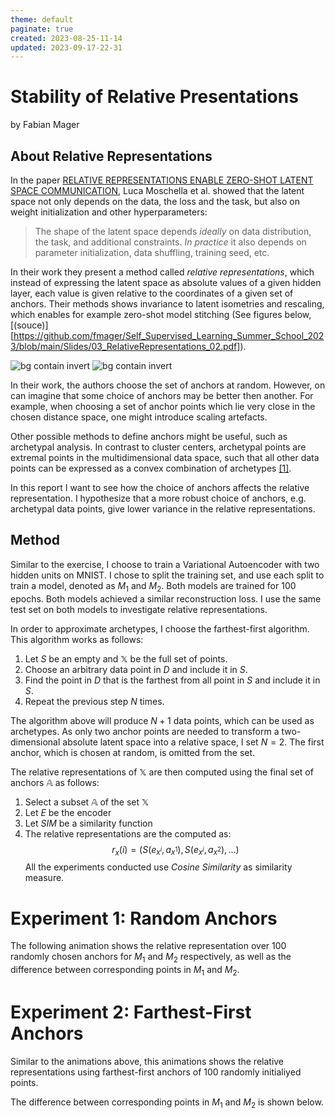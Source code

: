 ```yaml
---
theme: default
paginate: true
created: 2023-08-25-11-14
updated: 2023-09-17-22-31
---
```


# Stability of Relative Presentations
by Fabian Mager

## About Relative Representations

In the paper [RELATIVE REPRESENTATIONS ENABLE ZERO-SHOT LATENT SPACE COMMUNICATION](https://arxiv.org/pdf/2209.15430.pdf), Luca Moschella et al. showed that the latent space not only depends on the data, the loss and the task, but also on weight initialization and other hyperparameters:

> The shape of the latent space depends _ideally_ on data distribution, the task, and additional constraints. _In practice_ it also depends on parameter initialization, data shuffling, training seed, etc.

In their work they present a method called _relative representations_, which instead of expressing the latent space as absolute values of a given hidden layer, each value is given relative to the coordinates of a given set of anchors. Their methods shows invariance to latent isometries and rescaling, which enables for example zero-shot model stitching (See figures below, [(souce)][https://github.com/fmager/Self_Supervised_Learning_Summer_School_2023/blob/main/Slides/03_RelativeRepresentations_02.pdf]).

![bg contain invert](absolute_spaces.png)
![bg contain invert](relative_spaces.png)


In their work, the authors choose the set of anchors at random. However, on can imagine that some choice of anchors may be better then another. For example, when choosing a set of anchor points which lie very close in the chosen distance space, one might introduce scaling artefacts.

Other possible methods to define anchors might be useful, such as archetypal analysis. In contrast to cluster centers, archetypal points are extremal points in the multidimensional data space, such that all other data points can be expressed as a convex combination of archetypes [\[1\]](https://en.wikipedia.org/wiki/Archetypal_analysis#:~:text=Archetypal%20analysis%20in%20statistics%20is,data%2C%20the%20%22archetypes%22.).

In this report I want to see how the choice of anchors affects the relative representation. I hypothesize that a more robust choice of anchors, e.g. archetypal data points, give lower variance in the relative representations.
## Method

Similar to the exercise, I choose to train a Variational Autoencoder with two hidden units on MNIST. I chose to split the training set, and use each split to train a model, denoted as $M_1$ and $M_2$. Both models are trained for 100 epochs. Both models achieved a similar reconstruction loss. I use the same test set on both models to investigate relative representations. 

In order to approximate archetypes, I choose the farthest-first algorithm. This algorithm works as follows:

1. Let $S$ be an empty and $\mathbb{X}$ be the full set of points.
2. Choose an arbitrary data point in $D$ and include it in $S$.
3. Find the point in $D$ that is the farthest from all point in $S$ and include it in $S$.
4. Repeat the previous step $N$ times.

The algorithm above will produce $N+1$ data points, which can be used as archetypes. As only two anchor points are needed to transform a two-dimensional absolute latent space into a relative space, I set $N=2$. The first anchor, which is chosen at random, is omitted from the set.

The relative representations of $\mathbb{X}$ are then computed using the final set of anchors $\mathbb{A}$ as follows:

1. Select a subset $\mathbb{A}$ of the set $\mathbb{X}$
2.  Let $E$ be the encoder
3. Let $SIM$ be a similarity function
4. The relative representations are the computed as:
$$ r_x(i) = \left(S(e_{x^{i}},a_{x^{1}}), S(e_{x^{i}},a_{x^{2}}), ...\right) $$
All the experiments conducted use _Cosine Similarity_ as similarity measure.
# Experiment 1: Random Anchors

The following animation shows the relative representation over 100 randomly chosen anchors for $M_1$ and $M_2$ respectively, as well as the difference between corresponding points in $M_1$ and $M_2$.
# Experiment 2: Farthest-First Anchors

Similar to the animations above, this animations shows the relative representations using farthest-first anchors of 100 randomly initialiyed points.

The difference between corresponding points in $M_1$ and $M_2$ is shown below.